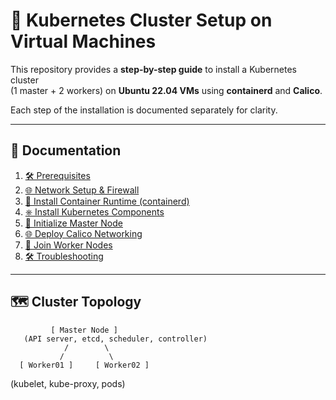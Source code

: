 # 🚀 Kubernetes Cluster Setup on Virtual Machines

This repository provides a **step-by-step guide** to install a Kubernetes cluster  
(1 master + 2 workers) on **Ubuntu 22.04 VMs** using **containerd** and **Calico**.  

Each step of the installation is documented separately for clarity.  

---

## 📑 Documentation

1. [🛠 Prerequisites](docs/01-prerequisites.md)  
2. [🌐 Network Setup & Firewall](docs/02-network-setup.md)  
3. [🐳 Install Container Runtime (containerd)](docs/03-container-runtime.md)  
4. [⎈ Install Kubernetes Components](docs/04-kubernetes-components.md)  
5. [🚀 Initialize Master Node](docs/05-master-init.md)  
6. [🌐 Deploy Calico Networking](docs/06-calico-networking.md)  
7. [👷 Join Worker Nodes](docs/07-join-workers.md)  
8. [🛠 Troubleshooting](docs/08-troubleshooting.md)  


---

## 🗺️ Cluster Topology

             [ Master Node ]
       (API server, etcd, scheduler, controller)
                /        \
               /          \
      [ Worker01 ]     [ Worker02 ]
 (kubelet, kube-proxy, pods)


